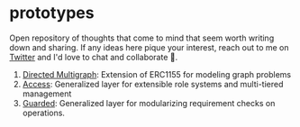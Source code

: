 # prototypes

Open repository of thoughts that come to mind that seem worth writing down and sharing. If any ideas here pique your interest, reach out to me on [Twitter](https://twitter.com/ilikesymmetry) and I'd love to chat and collaborate 🙂.

1. [Directed Multigraph](./src/DirectedMultigraph/): Extension of ERC1155 for modeling graph problems
2. [Access](./src/Access/): Generalized layer for extensible role systems and multi-tiered management
3. [Guarded](./src/Guarded/): Generalized layer for modularizing requirement checks on operations.
